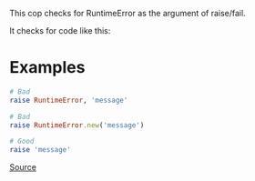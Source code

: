 
This cop checks for RuntimeError as the argument of raise/fail.

It checks for code like this:

# Examples

```ruby
# Bad
raise RuntimeError, 'message'

# Bad
raise RuntimeError.new('message')

# Good
raise 'message'
```

[Source](http://www.rubydoc.info/gems/rubocop/RuboCop/Cop/Style/RedundantException)